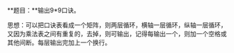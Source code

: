 **题目：**输出9*9口诀。

思想：可以把口诀表看成一个矩阵，则两层循环，横轴一层循环，纵轴一层循环，又因为乘法表之间有重复的，去掉，则可输出，记得每输出一个，则加一个空格或其他间断。每层输出完加上一个换行。